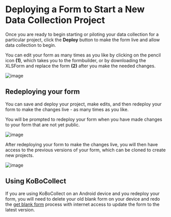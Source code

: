 # Deploying a Form to Start a New Data Collection Project

Once you are ready to begin starting or piloting your data collection for a particular project, click the **Deploy** button to make the form live and allow data collection to begin.

You can edit your form as many times as you like by clicking on the pencil icon **(1)**, which takes you to the formbuilder, or by downloading the XLSForm and replace the form **(2)** after you make the needed changes. 

![image](/images/deploy_form_new_project/deploy.jpg)


## Redeploying your form

You can save and deploy your project, make edits, and then redeploy your form to make the changes live - as many times as you like. 

You will be prompted to redeploy your form when you have made changes to your form that are not yet public.

![image](/images/deploy_form_new_project/redeploy.jpg)

After redeploying your form to make the changes live, you will then have access to the previous versions of your form, which can be cloned to create new projects.

![image](/images/deploy_form_new_project/previous_versions.png)

## Using KoBoCollect

If you are using KoBoCollect on an Android device and you redeploy your form, you will need to delete your old blank form on your device and redo the [get blank form](kobocollect-android.md) process with internet access to update the form to the latest version.  
